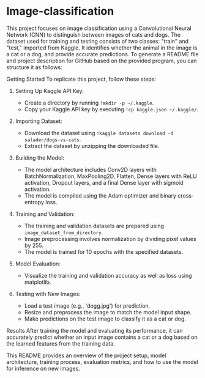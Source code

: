 # Image-classification
This project focuses on image classification using a Convolutional Neural Network (CNN) to distinguish between images of cats and dogs. The dataset used for training and testing consists of two classes: "train" and "test," imported from Kaggle. It identifies whether the animal in the image is a cat or a dog, and provide accurate predictions.
To generate a README file and project description for GitHub based on the provided program, you can structure it as follows:

 Getting Started
To replicate this project, follow these steps:

1. Setting Up Kaggle API Key:
   - Create a directory by running `!mkdir -p ~/.kaggle`.
   - Copy your Kaggle API key by executing `!cp kaggle.json ~/.kaggle/`.

2. Importing Dataset:
   - Download the dataset using `!kaggle datasets download -d salader/dogs-vs-cats`.
   - Extract the dataset by unzipping the downloaded file.

3. Building the Model:
   - The model architecture includes Conv2D layers with BatchNormalization, MaxPooling2D, Flatten, Dense layers with ReLU activation, Dropout layers, and a final Dense layer with sigmoid activation.
   - The model is compiled using the Adam optimizer and binary cross-entropy loss.

4. Training and Validation:
   - The training and validation datasets are prepared using `image_dataset_from_directory`.
   - Image preprocessing involves normalization by dividing pixel values by 255.
   - The model is trained for 10 epochs with the specified datasets.

5. Model Evaluation:
   - Visualize the training and validation accuracy as well as loss using matplotlib.

6. Testing with New Images:
   - Load a test image (e.g., 'dogg.jpg') for prediction.
   - Resize and preprocess the image to match the model input shape.
   - Make predictions on the test image to classify it as a cat or dog.

Results
After training the model and evaluating its performance, it can accurately predict whether an input image contains a cat or a dog based on the learned features from the training data.

This README provides an overview of the project setup, model architecture, training process, evaluation metrics, and how to use the model for inference on new images.
